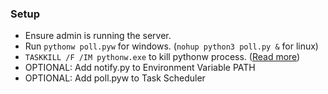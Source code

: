 ### Setup
- Ensure admin is running the server.
- Run `pythonw poll.pyw` for windows. (`nohup python3 poll.py &` for linux)
- `TASKKILL /F /IM pythonw.exe` to kill pythonw process. ([Read more](https://medium.com/@sakethvrudraraju/how-to-run-a-python-script-in-the-background-on-windows-95987864ef3e))
- OPTIONAL: Add notify.py to Environment Variable PATH
- OPTIONAL: Add poll.pyw to Task Scheduler
